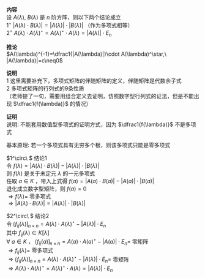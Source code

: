 **内容**    
设 $A(\lambda),\ B(\lambda)$ 是 $n$ 阶方阵，则以下两个结论成立    
 $1^\circ\ |A(\lambda)\cdot B(\lambda)|=|A(\lambda)|\cdot|B(\lambda)|$ （作为多项式相等）    
 $2^\circ\ A(\lambda)\cdot A(\lambda)^\star=A(\lambda)^\star\cdot A(\lambda)=|A(\lambda)|\cdot E_n$     
    
**推论**    
 $A(\lambda)^{-1}=\dfrac1{|A(\lambda)|}\cdot A(\lambda)^\star,\ |A(\lambda)|=c\neq0$     
    
**说明**    
1 这里需要补充下，多项式矩阵的伴随矩阵的定义，伴随矩阵是代数余子式    
2 多项式矩阵的行列式的9条性质    
（老师提了一句，需要用组合定义去证明，仿照数字型行列式的证法，但是不能出现 $\dfrac1{f(\lambda)}$ 的情况）    
    
**证明**    
说明: 不能套用数值型多项式的证明方式，因为 $\dfrac1{f(\lambda)}$ 不是多项式    
    
基本原理: 若一个多项式具有无穷多个根，则该多项式只能是零多项式    
    
 $1^\circ\ $ 结论1    
令 $f(\lambda)=|A(\lambda)\cdot B(\lambda)|-|A(\lambda)|\cdot|B(\lambda)|$     
则 $f(\lambda)$ 是关于未定元 $\lambda$ 的一元多项式    
任取 $a\in K$ ，带入上式得 $f(a)=|A(a)\cdot B(a)|-|A(a)|\cdot|B(a)|$     
退化成立数字型矩阵，则 $f(a)=0$     
 $\Rightarrow f(\lambda)=$ 零多项式    
 $\Rightarrow |A(\lambda)\cdot B(\lambda)|=|A(\lambda)|\cdot|B(\lambda)|$     
    
 $2^\circ\ $ 结论2    
令 $\lgroup f_{ij}(\lambda)\rgroup_{n\times n}=A(\lambda)\cdot A(\lambda)^\star-|A(\lambda)|\cdot E_n$     
其中 $f_{ij}(\lambda)\in K[\lambda]$     
 $\forall\ a\in K$ ， $\lgroup f_{ij}(a)\rgroup_{n\times n}=A(a)\cdot A(a)^\star-|A(a)|\cdot E_n=$ 零矩阵    
 $\Rightarrow f_{ij}(\lambda)=$ 零多项式    
 $\Rightarrow\lgroup f_{ij}(\lambda)\rgroup_{n\times n}=A(\lambda)\cdot A(\lambda)^\star-|A(\lambda)|\cdot E_n=$ 零矩阵    
 $\Rightarrow A(\lambda)\cdot A(\lambda)^\star=A(\lambda)^\star\cdot A(\lambda)=|A(\lambda)|\cdot E_n$     
